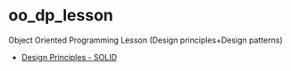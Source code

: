 # oo_dp_lesson
Object Oriented Programming Lesson (Design principles+Design patterns)
* [Design Principles - SOLID](https://nbviewer.jupyter.org/github/johnklee/oo_dp_lesson/blob/master/lessons/SOLID_design_principles/DesignPrinciples_SOLID.ipynb)
